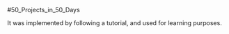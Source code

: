 #50_Projects_in_50_Days

It was implemented by following a tutorial, and used for learning purposes.
